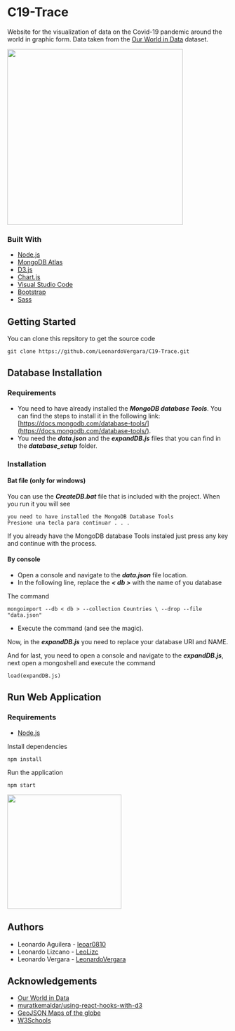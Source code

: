# C19-Trace
Website for the visualization of data on the Covid-19 pandemic around the world in graphic form. Data taken from the [Our World in Data](https://ourworldindata.org/covid-deaths) dataset.

<img src="https://user-images.githubusercontent.com/73978713/174461077-18870a9f-5b41-430c-ae9f-56da7d3bf7ef.png" height="400">

### Built With

 - [Node.js](https://nodejs.org/es/)
 - [MongoDB Atlas](https://www.mongodb.com/es/atlas)
 - [D3.js](https://d3js.org)
 - [Chart.js](https://www.chartjs.org)
 - [Visual Studio Code](https://code.visualstudio.com)
 - [Bootstrap](https://getbootstrap.com)
 - [Sass](https://sass-lang.com)

## Getting Started
You can clone this repsitory to get the source code

    git clone https://github.com/LeonardoVergara/C19-Trace.git


## Database Installation
### Requirements

 - You need to have already installed the ***MongoDB database Tools***. You can find the steps to install it in the following link: [https://docs.mongodb.com/database-tools/](https://docs.mongodb.com/database-tools/).
 - You need the ***data.json*** and the ***expandDB.js*** files that you can find in the ***database_setup*** folder.

### Installation
#### Bat file (only for windows)
You can use the ***CreateDB.bat*** file that is included with the project. When you run it you will see

    you need to have installed the MongoDB Database Tools
    Presione una tecla para continuar . . .

If you already have the MongoDB database Tools instaled just press any key and continue with the process.

#### By console

 - Open a console and navigate to the ***data.json*** file location.
 - In the following line, replace the ***< db >*** with the name of you database 

The command

    mongoimport --db < db > --collection Countries \ --drop --file "data.json"

 - Execute the command (and see the magic).

Now, in the ***expandDB.js*** you need to replace your database URI and NAME.

And for last, you need to open a console and navigate to the ***expandDB.js***, next open a mongoshell and execute the command

    load(expandDB.js)

## Run Web Application
### Requirements
 - [Node.js](https://nodejs.org/es/)

Install dependencies

    npm install

Run the application

    npm start

<img src="https://user-images.githubusercontent.com/73978713/174461078-9b3d335a-c03e-4683-a98b-7e3210cadfd5.png" height="260">

## Authors
 - Leonardo Aguilera - [leoar0810](https://github.com/leoar0810)
 - Leonardo Lizcano - [LeoLizc](https://github.com/LeoLizc)
 - Leonardo Vergara - [LeonardoVergara](https://github.com/LeonardoVergara)

## Acknowledgements
 - [Our World in Data](https://ourworldindata.org/covid-deaths)
 - [muratkemaldar/using-react-hooks-with-d3](https://github.com/muratkemaldar/using-react-hooks-with-d3/tree/12-geo)
 - [GeoJSON Maps of the globe](https://geojson-maps.ash.ms)
 - [W3Schools](https://www.w3schools.com/howto/howto_js_autocomplete.asp)
